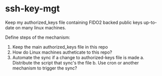 # ssh-key-mgt
Keep my authorized_keys file containing FIDO2 backed public keys up-to-date on many linux machines.


Define steps of the mechanism:
1. Keep the main authorized_keys file in this repo
2. How do Linux machines autheticate to this repo?
3. Automate the sync if a change to authorized-keys file is made
  a. Distribute the script that sync's the file
  b. Use cron or another mechanism to trigger the sync?
